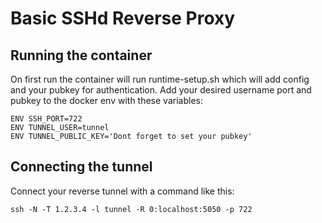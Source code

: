 # Basic SSHd Reverse Proxy

## Running the container

On first run the container will run runtime-setup.sh which will add config and your pubkey for authentication.
Add your desired username port and pubkey to the docker env with these variables:
```
ENV SSH_PORT=722
ENV TUNNEL_USER=tunnel
ENV TUNNEL_PUBLIC_KEY='Dont forget to set your pubkey'
```

## Connecting the tunnel

Connect your reverse tunnel with a command like this:

```ssh -N -T 1.2.3.4 -l tunnel -R 0:localhost:5050 -p 722```